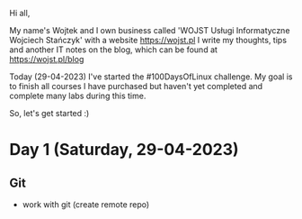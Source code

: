 Hi all,

My name's Wojtek and I own business called 'WOJST Usługi Informatyczne Wojciech Stańczyk' with a website https://wojst.pl 
I write my thoughts, tips and another IT notes on the blog, which can be found at https://wojst.pl/blog

Today (29-04-2023) I've started the #100DaysOfLinux challenge. My goal is to finish all courses I have purchased but haven't yet completed and complete many labs during this time.

So, let's get started :)

# Day 1 (Saturday, 29-04-2023)
## Git
- work with git (create remote repo)
